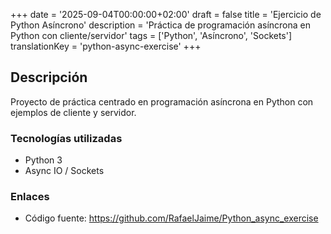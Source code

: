 +++
date = '2025-09-04T00:00:00+02:00'
draft = false
title = 'Ejercicio de Python Asíncrono'
description = 'Práctica de programación asíncrona en Python con cliente/servidor'
tags = ['Python', 'Asíncrono', 'Sockets']
translationKey = 'python-async-exercise'
+++

## Descripción

Proyecto de práctica centrado en programación asíncrona en Python con ejemplos de cliente y servidor.

### Tecnologías utilizadas

- Python 3
- Async IO / Sockets

### Enlaces

- Código fuente: https://github.com/RafaelJaime/Python_async_exercise
